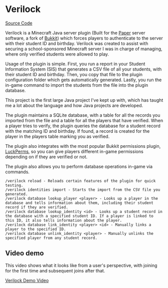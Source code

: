 # Verilock
[Source Code](https://github.com/larryr1/verilock)

Verilock is a Minecraft Java server plugin (Built for the [Paper](https://papermc.io) server software, a fork of [Bukkit](https://dev.bukkit.org)) which forces players to authenticate to the server with their student ID and birthday. Verilock was created to assist with securing a school-sponsored Minecraft server I was in charge of managing, where only verified students were allowed to play.

Usage of the plugin is simple. First, you run a report in your Student Information System (SIS) that generates a CSV file of all your students, with their student ID and birthday. Then, you copy that file to the plugin configuration folder which gets automatically generated. Lastly, you run the in-game command to import the students from the file into the plugin database.

This project is the first large Java project I've kept up with, which has taught me a lot about the language and how Java projects are developed.

The plugin maintains a SQLite database, with a table for all the records you imported from the file and a table for all the players that have verified. When a player tries to verify, the plugin queries the database for a student record with the matching ID and birthday. If found, a record is created for the player in the players table marking you as verified.

The plugin also integrates with the most popular Bukkit permissions plugin, [LuckPerms](https://luckperms.net), so you can give players different in-game permissions depending on if they are verified or not.

The plugin also allows you to perform database operations in-game via commands.
```
/verilock reload - Reloads certain features of the plugin for quick testing.
/verilock identities import - Starts the import from the CSV file you generated.
/verilock database lookup_player <player> - Looks up a player in the database and tells information about them, including their student record if they are verified.
/verilock database lookup_identity <id> - Looks up a student record in the database with a specified student ID. If a player is linked to this ID, it also tells information about the player.
/verilock database link_identity <player> <id> - Manually links a player to the specified ID.
/verilock database unlink_identity <player> - Manually unlinks the specified player from any student record.
```
## Video demo
This video shows what it looks like from a user's perspective, with joining for the first time and subsequent joins after that.

[Verilock Demo Video](https://larryr1.github.io/projects/verilock/verilock_demo.mp4)
